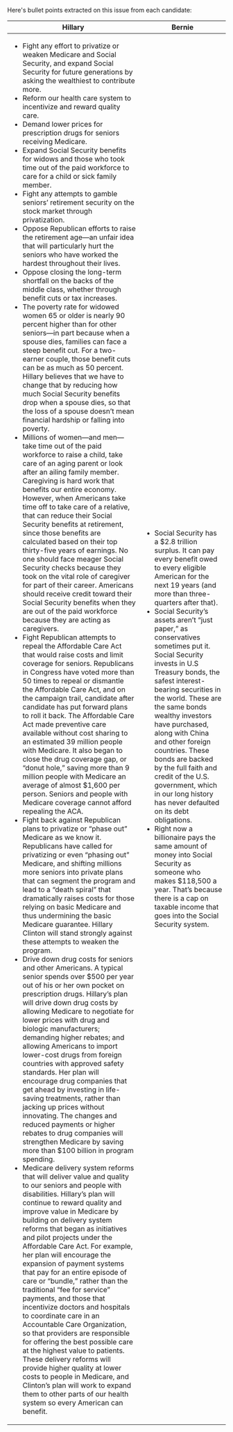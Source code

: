 Here's bullet points extracted on this issue from each candidate:

| Hillary | Bernie |
| ------  | -----  |
| <ul><li> Fight any effort to privatize or weaken Medicare and Social Security, and expand Social Security for future generations by asking the wealthiest to contribute more.</li><li> Reform our health care system to incentivize and reward quality care. </li><li> Demand lower prices for prescription drugs for seniors receiving Medicare.</li><li>Expand Social Security benefits for widows and those who took time out of the paid workforce to care for a child or sick family member.</li><li> Fight any attempts to gamble seniors’ retirement security on the stock market through privatization.</li><li>Oppose Republican efforts to raise the retirement age—an unfair idea that will particularly hurt the seniors who have worked the hardest throughout their lives.</li><li>Oppose closing the long-term shortfall on the backs of the middle class, whether through benefit cuts or tax increases.</li><li>The poverty rate for widowed women 65 or older is nearly 90 percent higher than for other seniors—in part because when a spouse dies, families can face a steep benefit cut. For a two-earner couple, those benefit cuts can be as much as 50 percent. Hillary believes that we have to change that by reducing how much Social Security benefits drop when a spouse dies, so that the loss of a spouse doesn’t mean financial hardship or falling into poverty.</li><li>Millions of women—and men—take time out of the paid workforce to raise a child, take care of an aging parent or look after an ailing family member. Caregiving is hard work that benefits our entire economy.   However, when Americans take time off to take care of a relative, that can reduce their Social Security benefits at retirement, since those benefits are calculated based on their top thirty-five years of earnings. No one should face meager Social Security checks because they took on the vital role of caregiver for part of their career. Americans should receive credit toward their Social Security benefits when they are out of the paid workforce because they are acting as caregivers.</li><li>Fight Republican attempts to repeal the Affordable Care Act that would raise costs and limit coverage for seniors. Republicans in Congress have voted more than 50 times to repeal or dismantle the Affordable Care Act, and on the campaign trail, candidate after candidate has put forward plans to roll it back. The Affordable Care Act made preventive care available without cost sharing to an estimated 39 million people with Medicare. It also began to close the drug coverage gap, or “donut hole,” saving more than 9 million people with Medicare an average of almost $1,600 per person. Seniors and people with Medicare coverage cannot afford repealing the ACA.</li><li>Fight back against Republican plans to privatize or “phase out” Medicare as we know it. Republicans have called for privatizing or even “phasing out” Medicare, and shifting millions more seniors into private plans that can segment the program and lead to a “death spiral” that dramatically raises costs for those relying on basic Medicare and thus undermining the basic Medicare guarantee. Hillary Clinton will stand strongly against these attempts to weaken the program.</li><li>Drive down drug costs for seniors and other Americans. A typical senior spends over $500 per year out of his or her own pocket on prescription drugs. Hillary’s plan will drive down drug costs by allowing Medicare to negotiate for lower prices with drug and biologic manufacturers; demanding higher rebates; and allowing Americans to import lower-cost drugs from foreign countries with approved safety standards. Her plan will encourage drug companies that get ahead by investing in life-saving treatments, rather than jacking up prices without innovating. The changes and reduced payments or higher rebates to drug companies will strengthen Medicare by saving more than $100 billion in program spending.</li><li>Medicare delivery system reforms that will deliver value and quality to our seniors and people with disabilities. Hillary’s plan will continue to reward quality and improve value in Medicare by building on delivery system reforms that began as initiatives and pilot projects under the Affordable Care Act. For example, her plan will encourage the expansion of payment systems that pay for an entire episode of care or “bundle,” rather than the traditional “fee for service” payments, and those that incentivize doctors and hospitals to coordinate care in an Accountable Care Organization, so that providers are responsible for offering the best possible care at the highest value to patients. These delivery reforms will provide higher quality at lower costs to people in Medicare, and Clinton’s plan will work to expand them to other parts of our health system so every American can benefit.</li></ul> | <ul><li>Social Security has a $2.8 trillion surplus. It can pay every benefit owed to every eligible American for the next 19 years (and more than three-quarters after that).</li><li>Social Security’s assets aren’t “just paper,” as conservatives sometimes put it. Social Security invests in U.S Treasury bonds, the safest interest-bearing securities in the world. These are the same bonds wealthy investors have purchased, along with China and other foreign countries. These bonds are backed by the full faith and credit of the U.S. government, which in our long history has never defaulted on its debt obligations.</li><li>Right now a billionaire pays the same amount of money into Social Security as someone who makes $118,500 a year. That’s because there is a cap on taxable income that goes into the Social Security system.</li></ul> |